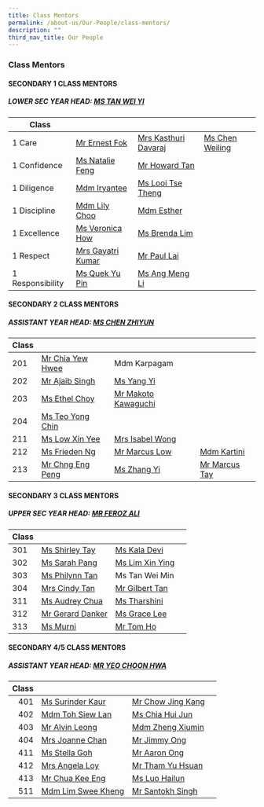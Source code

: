 ```yaml
---
title: Class Mentors
permalink: /about-us/Our-People/class-mentors/
description: ""
third_nav_title: Our People
---
```

### Class Mentors

#### SECONDARY 1 CLASS MENTORS

##### LOWER SEC YEAR HEAD: [MS TAN WEI YI](mailto:tan_wei_yi@moe.edu.sg)

| Class 	|  	|  	|  	|
|---	|---	|---	|---	|
| 1 Care 	| [Mr Ernest Fok ](mailto:fok_chee_wel@moe.edu.sg)	|  [Mrs Kasthuri Davaraj](mailto:kasthuri_mahanthran@moe.edu.sg)	|  [Ms Chen Weiling](mailto:chen_weiling@moe.edu.sg )|
| 1 Confidence 	| [Ms Natalie Feng](mailto:FENG_Hui_Er@moe.edu.sg)	| [Mr Howard Tan](mailto:tan_ching_hau_howard@moe.edu.sg) 	|
| 1 Diligence 	|[ Mdm Iryantee](mailto:iryantee_jaffar@moe.edu.sg)| [Ms Looi Tse Theng](mailto:looi_tse_theng@moe.edu.sg)|
| 1 Discipline 	| [Mdm Lily Choo](mailto:choo_li_chin_lily@moe.edu.sg) | [Mdm Esther](mailto:makaisvery_esther_periak_a@moe.edu.sg)	|
| 1 Excellence 	| [Ms Veronica How](mailto:how_xin_yi_veronica@moe.edu.sg)	| [Ms Brenda Lim](mailto:Lim_Jing_Qi_Brenda@moe.edu.sg)|
| 1 Respect 	| [Mrs Gayatri Kumar](mailto:gayatri_devi@moe.edu.sg)| [Mr Paul Lai ](mailto:Paul_Lai_Chyi_Shyan@moe.edu.sg)	|
| 1 Responsibility 	| [Ms Quek Yu Pin](mailto:Quek_Yu_Pin@moe.edu.sg)	| [Ms Ang Meng Li](mailto:ang_meng_li@moe.edu.sg)	|

#### SECONDARY 2 CLASS MENTORS

##### ASSISTANT YEAR HEAD: [MS CHEN ZHIYUN](mailto:chen_zhiyun@moe.edu.sg)

| Class 	|  	|  	|  	|
|---	|---	|---	|---	|
| 201 	| [Mr Chia Yew Hwee](mailto:chia_yew_hwee@moe.edu.sg)|  Mdm Karpagam	|  	| 
| 202 	| [Mr Ajaib Singh](mailto:ajaib_singh_gurbachan_s@moe.edu.sg) 	|[Ms Yang Yi ](mailto:Yang_Yi@moe.edu.sg)	|  	| 
| 203 	|[ Ms Ethel Choy](mailto:choy_hui_zhen_ethel@moe.edu.sg) 	| [Mr Makoto Kawaguchi](mailto:makoto_kawaguchi@moe.edu.sg) 	|  	| 
| 204 	| [Ms Teo Yong Chin ](mailto:teo_yong_chin@moe.edu.sg)	|  	| 
| 211 	| [Ms Low Xin Yee ](mailto:low_xin_yee@moe.edu.sg)	| [Mrs Isabel Wong](mailto:lee_siew_min_isabel@moe.edu.sg) 	|  	| 
| 212 	| [Ms Frieden Ng](mailto:ng_chih_qing@moe.edu.sg) 	|[ Mr Marcus Low ](mailto:LOW_Xue_Kai_Marcus@moe.edu.sg)	| [Mdm Kartini ](mailto:kartini_djoeraemi@moe.edu.sg)
| 213 	| [Mr Chng Eng Peng](mailto:chng_eng_peng@moe.edu.sg) 	|[ Ms Zhang Yi](mailto:Zhang_Yi_A@moe.edu.sg) 	| [Mr Marcus Tay ](mailto:tay_hiong_kiat_marcus@moe.edu.sg) 	| Mr Senan |



#### SECONDARY 3 CLASS MENTORS

##### UPPER SEC YEAR HEAD: [MR FEROZ ALI](mailto:feroz_ali@moe.edu.sg)

| Class 	|  	|  	|  	|
|---	|---	|---	|---	|
| 301 	| [Ms Shirley Tay](mailto:Shirley_Tay@moe.edu.sg)	|  [Ms Kala Devi](mailto:kala_devi_santha_kumar@moe.edu.sg)	|  	|
| 302 	| [Ms Sarah Pang](mailto:Sarah_PANG_PEI_WEN@moe.edu.sg)	| [Ms Lim Xin Ying](mailto:lim_xin_ying_1@moe.edu.sg) 	|  	|
| 303 	|[ Ms Philynn Tan ](mailto:tan_hong_bee_philynn@moe.edu.sg)	| Ms Tan Wei Min 	|  	|
| 304 	|[ Mrs Cindy Tan ](mailto:yew_siew_ping_cindy@moe.edu.sg)	| [Mr Gilbert Tan ](mailto:Gilbert_Tan_Wei_Beng@moe.edu.sg)	|
| 311 	| [Ms Audrey Chua](mailto:chua_sing_li_audrey@moe.edu.sg)	| [Ms Tharshini](mailto:tharshini_karthigesan@moe.edu.sg) 	|  	|
| 312 	| [Mr Gerard Danker](mailto:gerard_danker@moe.edu.sg) 	|[ Ms Grace Lee	](mailto:mei_yan_grace_lee@moe.edu.sg)
| 313 	| [Ms Murni ](mailto:murni_iryani_mohd_hanafi@moe.edu.sg)	| [Mr Tom Ho](mailto:ho_hai_long@moe.edu.sg)|


#### SECONDARY 4/5 CLASS MENTORS

##### ASSISTANT YEAR HEAD: [MR YEO CHOON HWA](mailto:yeo_choon_hwa@moe.edu.sg)

| Class 	|  	|  	|  	|
|---:	|---	|---	|---	|
| 401 	| [Ms Surinder Kaur ](mailto:surinder_kaur@moe.edu.sg)	| [Mr Chow Jing Kang](mailto:Chow_Jing_Kang@moe.edu.sg) 	|  	|
| 402 	| [Mdm Toh Siew Lan ](mailto:toh_siew_lan@moe.edu.sg)	| [Ms Chia Hui Jun](mailto:chia_hui_jun@moe.edu.sg) 	|  	|
| 403 	| [Mr Alvin Leong](mailto:leong_wei_jie_alvin@moe.edu.sg) 	| [Mdm Zheng Xiumin ](mailto:zheng_xiumin@moe.edu.sg)	|  	|
| 404 	| [Mrs Joanne Chan ](mailto:jia_en_joanne_loo@moe.edu.sg)	| [Mr Jimmy Ong ](mailto:ong_meng_guan_jimmy@moe.edu.sg)	|  	|
| 411 	| [Ms Stella Goh ](mailto:stella_goh@moe.edu.sg)	| [Mr Aaron Ong](mailto:ong_meng_yeow_aaron@moe.edu.sg) 	|  	|
| 412 	| [Mrs Angela Loy ](mailto:ang_ha_ngek@moe.edu.sg  )	| [Mr Tham Yu Hsuan](mailto:tham_yu_hsuan@moe.edu.sg)	|  	|
| 413 	| [Mr Chua Kee Eng ](mailto:chua_kee_eng@moe.edu.sg)	| [Ms Luo Hailun ](mailto:luo_hailun@moe.edu.sg)	| 
| 511 	| [Mdm Lim Swee Kheng](mailto:Lim_Swee_Kheng@moe.edu.sg)	| [Mr Santokh Singh ](mailto:santokh_singh@moe.edu.sg) 	|  	|